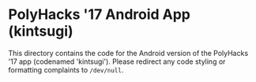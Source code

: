 # PolyHacks '17 Android App (kintsugi)
This directory contains the code for the Android version of the PolyHacks '17 app (codenamed 'kintsugi'). Please redirect any code styling or formatting complaints to `/dev/null`.
